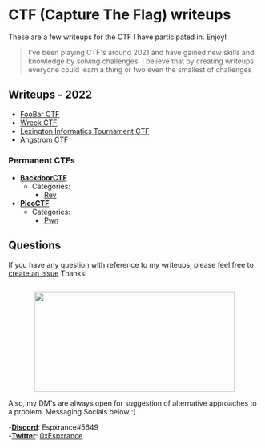 # CTF (Capture The Flag) writeups

These are a few writeups for the CTF I have participated in. Enjoy!
>I've been playing CTF's around 2021 and have gained new skills and knowledge by solving challenges. I believe that by creating writeups everyone could learn a thing or two even the smallest of challenges </br>

## Writeups - 2022
- [FooBar CTF](FooBar%20CTF%202022/)
- [Wreck CTF](WRECKCTF%202022/pwn)
- [Lexington Informatics Tournament CTF](Lexington%20Informatics%20Tournament%20CTF%202022)
- [Angstrom CTF](angstrom%202022)
### Permanent CTFs
- **[BackdoorCTF](https://backdoor.sdslabs.co/)**
  * Categories:
    + [Rev](/BackdoorCTF/Reverse%20engineering)
- **[PicoCTF](https://picoctf.org/)**
  * Categories:
    + [Pwn](/picoctf/pwn)
    
## Questions

If you have any question with reference to my writeups, please feel free to [create an issue](https://github.com/0xEspxrance/CTF-Writeups/issues) Thanks!</br>

<hr style="margin:10px; width:0; height:0;">

<p align="center">
<img src="https://user-images.githubusercontent.com/78451563/194716815-5265b5c5-36de-4eac-843c-00df18b5690f.gif" width="400" height="200"/>
</p>

Also, my DM's are always open for suggestion of alternative approaches to a problem. Messaging Socials below :)

-**[Discord](https://discord.com/)**: Espxrance#5649</br>
-**[Twitter](https://twitter.com/)**: [0xEspxrance](https://twitter.com/0xespxrance)
